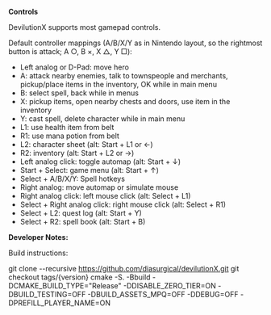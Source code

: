 

**Controls**

DevilutionX supports most gamepad controls.

Default controller mappings (A/B/X/Y as in Nintendo layout, so the rightmost button is attack; A ○, B ×, X △, Y □):

-   Left analog or D-Pad: move hero
-   A: attack nearby enemies, talk to townspeople and merchants, pickup/place items in the inventory, OK while in main menu
-   B: select spell, back while in menus
-   X: pickup items, open nearby chests and doors, use item in the inventory
-   Y: cast spell, delete character while in main menu
-   L1: use health item from belt
-   R1: use mana potion from belt
-   L2: character sheet (alt: Start + L1 or ←)
-   R2: inventory (alt: Start + L2 or →)
-   Left analog click: toggle automap (alt: Start + ↓)
-   Start + Select: game menu (alt: Start + ↑)
-   Select + A/B/X/Y: Spell hotkeys
-   Right analog: move automap or simulate mouse
-   Right analog click: left mouse click (alt: Select + L1)
-   Select + Right analog click: right mouse click (alt: Select + R1)
-   Select + L2: quest log (alt: Start + Y)
-   Select + R2: spell book (alt: Start + B)

**Developer Notes:**

Build instructions:

git clone --recursive https://github.com/diasurgical/devilutionX.git 
git checkout tags/{version}
cmake -S. -Bbuild -DCMAKE_BUILD_TYPE="Release" -DDISABLE_ZERO_TIER=ON -DBUILD_TESTING=OFF -DBUILD_ASSETS_MPQ=OFF -DDEBUG=OFF -DPREFILL_PLAYER_NAME=ON
